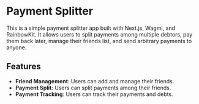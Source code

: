 # Payment Splitter

This is a simple payment splitter app built with Next.js, Wagmi, and RainbowKit. It allows users to split payments among multiple debtors, pay them back later, manage their friends list, and send arbitrary payments to anyone.

## Features

- **Friend Management**: Users can add and manage their friends.
- **Payment Split**: Users can split payments among their friends.
- **Payment Tracking**: Users can track their payments and debts.
